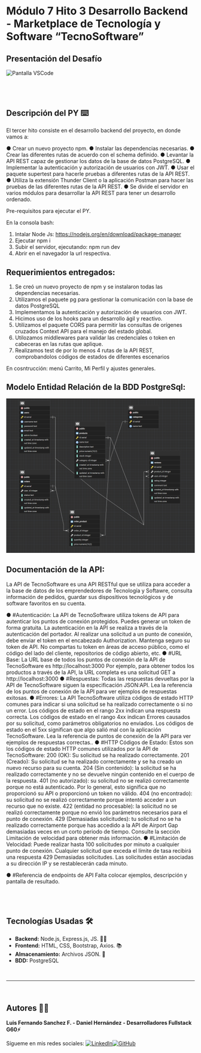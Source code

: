 # Módulo 7 Hito 3 Desarrollo Backend - Marketplace de Tecnología y Software “TecnoSoftware”

## Presentación del Desafío

![Pantalla VSCode](./public/img/pantallaReadme.png)

## <br/>

## Descripción del PY ⌨️

El tercer hito consiste en el desarrollo backend del proyecto, en donde vamos a:

● Crear un nuevo proyecto npm.
● Instalar las dependencias necesarias.
● Crear las diferentes rutas de acuerdo con el schema definido.
● Levantar la API REST capaz de gestionar los datos de la base de datos PostgreSQL.
● Implementar la autenticación y autorización de usuarios con JWT.
● Usar el paquete supertest para hacerle pruebas a diferentes rutas de la API REST.
● Utiliza la extensión Thunder Client o la aplicación Postman para hacer las pruebas de las diferentes rutas de la API REST.
● Se divide el servidor en varios módulos para desarrollar la API REST para tener un desarrollo ordenado.

Pre-requisitos para ejecutar el PY.

En la consola bash:

1. Intalar Node Js: https://nodejs.org/en/download/package-manager
2. Ejecutar npm i
3. Subir el servidor, ejecutando: npm run dev
4. Abrir en el navegador la url respectiva.

## Requerimientos entregados:

1. Se creó un nuevo proyecto de npm y se instalaron todas las dependencias necesarias.
2. Utilizamos el paquete pg para gestionar la comunicación con la base de datos PostgreSQL
3. Implementamos la autenticación y autorización de usuarios con JWT.
4. Hicimos uso de los hooks para un desarrollo ágil y reactivo.
5. Utilizamos el paquete CORS para permitir las consultas de orígenes cruzados Context API para el manejo del estado global.
6. Utilozamos middlewares para validar las credenciales o token en cabeceras en las rutas que aplique.
7. Realizamos test de por lo menos 4 rutas de la API REST, comprobandolos códigos de estados de diferentes escenarios

En cosntrucción: menú Carrito, Mi Perfil y ajustes generales.

## Modelo Entidad Relación de la BDD PostgreSql:

![Pantalla VSCode](./database/modeloERBDD.png)

## Documentación de la API:

La API de TecnoSoftware es una API RESTful que se utiliza para acceder a la base de datos de los emprendedores de Tecnología y Softawre, consulta información de pedidos, guardar sus dispositivos tecnológicos
y de software favoritos en su cuenta.

● #Autenticación:
La API de TecnoSoftware utiliza tokens de API para autenticar los puntos de conexión protegidos. Puedes generar un token de forma gratuita.
La autenticación en la API se realiza a través de la autenticación del portador. Al realizar una solicitud a un punto de conexión, debe enviar el token en el encabezado Authorization.
Mantenga seguro su token de API. No compartas tu token en áreas de acceso público, como el código del lado del cliente, repositorios de código abierto, etc.
● #URL Base:
La URL base de todos los puntos de conexión de la API de TecnoSoftware es http://localhost:3000
Por ejemplo, para obtener todos los productos a través de la API, la URL completa es una solicitud GET a http://localhost:3000
● #Respuestas:
Todas las respuestas devueltas por la API de TecnoSoftware siguen la especificación JSON:API. Lea la referencia de los puntos de conexión de la API para ver ejemplos de respuestas exitosas.
● #Errores:
La API TecnoSoftware utiliza códigos de estado HTTP comunes para indicar si una solicitud se ha realizado correctamente o si no un error. Los códigos de estado en el rango 2xx indican una respuesta correcta.
Los códigos de estado en el rango 4xx indican Errores causados por su solicitud, como parámetros obligatorios no enviados. Los códigos de estado en el 5xx significan que algo salió mal con la aplicación TecnoSoftware.
Lea la referencia de puntos de conexión de la API para ver ejemplos de respuestas correctas..
● #HTTP Códigos de Estado:
Estos son los códigos de estado HTTP comunes utilizados por la API de TecnoSoftware:
200 (OK): Su solicitud se ha realizado correctamente.
201 (Creado): Su solicitud se ha realizado correctamente y se ha creado un nuevo recurso para su cuenta.
204 (Sin contenido): la solicitud se ha realizado correctamente y no se devuelve ningún contenido en el cuerpo de la respuesta.
401 (no autorizado): su solicitud no se realizó correctamente porque no está autenticado. Por lo general, esto significa que no proporcionó su API o proporcionó un token no válido.
404 (no encontrado): su solicitud no se realizó correctamente porque intentó acceder a un recurso que no existe.
422 (entidad no procesable): la solicitud no se realizó correctamente porque no envió los parámetros necesarios para el punto de conexión.
429 (Demasiadas solicitudes): tu solicitud no se ha realizado correctamente porque has accedido a la API de Airport Gap demasiadas veces en un corto periodo de tiempo.
Consulte la sección Limitación de velocidad para obtener más información.
● #Limitación de Velocidad:
Puede realizar hasta 100 solicitudes por minuto a cualquier punto de conexión. Cualquier solicitud que exceda el límite de tasa recibirá una respuesta 429 Demasiadas solicitudes.
Las solicitudes están asociadas a su dirección IP y se restablecerán cada minuto.

● #Referencia de endpoints de API
Falta colocar ejemplos, descripción y pantalla de resultado.

## <br/>

## Tecnologías Usadas 🛠️

- **Backend:** Node.js, Express.js, JS. 🧑‍💻
- **Frontend:** HTML, CSS, Bootstrap, Axios. 📚
- **Almacenamiento:** Archivos JSON. 🫙
- **BDD:** PostgreSQL

<br/>

---

<br>

## Autores 👨‍💻

**Luis Fernando Sanchez F. - Daniel Hernández - Desarrolladores Fullstack G60⚡**

Sígueme en mis redes sociales: [![LinkedIn](https://img.shields.io/badge/LinkedIn-%230077B5.svg?logo=linkedin&logoColor=white)](https://www.linkedin.com/in/luisfernandosanchezflorez)[![GitHub](https://img.shields.io/badge/GitHub-black?logo=github)](https://github.com/luisfersan)
<br>

